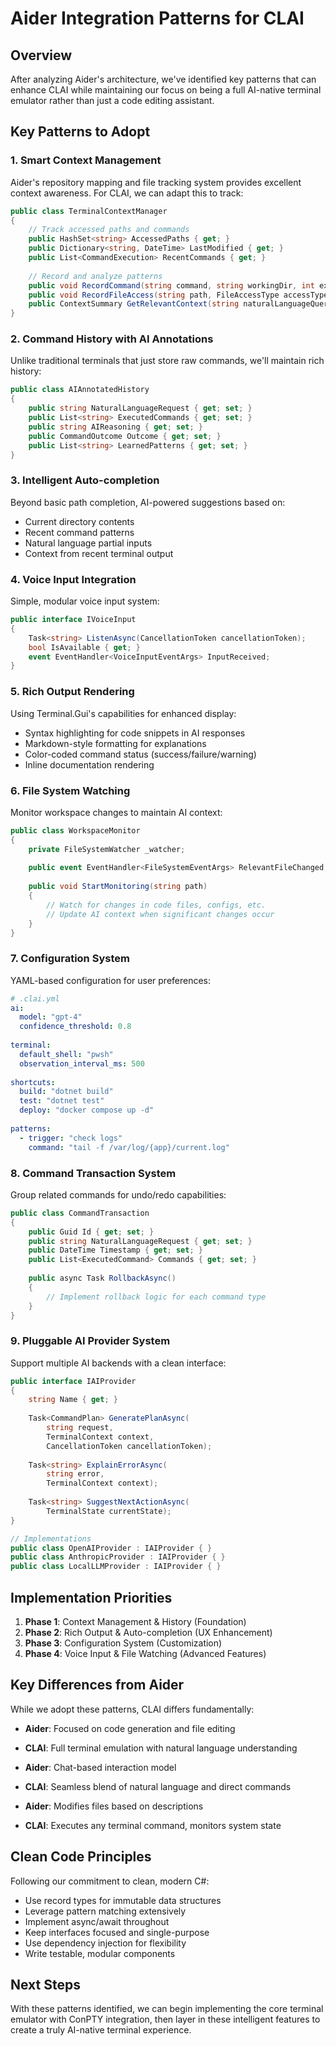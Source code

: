 # Aider Integration Patterns for CLAI

## Overview

After analyzing Aider's architecture, we've identified key patterns that can enhance CLAI while maintaining our focus on being a full AI-native terminal emulator rather than just a code editing assistant.

## Key Patterns to Adopt

### 1. Smart Context Management

Aider's repository mapping and file tracking system provides excellent context awareness. For CLAI, we can adapt this to track:

```csharp
public class TerminalContextManager
{
    // Track accessed paths and commands
    public HashSet<string> AccessedPaths { get; }
    public Dictionary<string, DateTime> LastModified { get; }
    public List<CommandExecution> RecentCommands { get; }
    
    // Record and analyze patterns
    public void RecordCommand(string command, string workingDir, int exitCode);
    public void RecordFileAccess(string path, FileAccessType accessType);
    public ContextSummary GetRelevantContext(string naturalLanguageQuery);
}
```

### 2. Command History with AI Annotations

Unlike traditional terminals that just store raw commands, we'll maintain rich history:

```csharp
public class AIAnnotatedHistory
{
    public string NaturalLanguageRequest { get; set; }
    public List<string> ExecutedCommands { get; set; }
    public string AIReasoning { get; set; }
    public CommandOutcome Outcome { get; set; }
    public List<string> LearnedPatterns { get; set; }
}
```

### 3. Intelligent Auto-completion

Beyond basic path completion, AI-powered suggestions based on:
- Current directory contents
- Recent command patterns
- Natural language partial inputs
- Context from recent terminal output

### 4. Voice Input Integration

Simple, modular voice input system:

```csharp
public interface IVoiceInput
{
    Task<string> ListenAsync(CancellationToken cancellationToken);
    bool IsAvailable { get; }
    event EventHandler<VoiceInputEventArgs> InputReceived;
}
```

### 5. Rich Output Rendering

Using Terminal.Gui's capabilities for enhanced display:
- Syntax highlighting for code snippets in AI responses
- Markdown-style formatting for explanations
- Color-coded command status (success/failure/warning)
- Inline documentation rendering

### 6. File System Watching

Monitor workspace changes to maintain AI context:

```csharp
public class WorkspaceMonitor
{
    private FileSystemWatcher _watcher;
    
    public event EventHandler<FileSystemEventArgs> RelevantFileChanged;
    
    public void StartMonitoring(string path)
    {
        // Watch for changes in code files, configs, etc.
        // Update AI context when significant changes occur
    }
}
```

### 7. Configuration System

YAML-based configuration for user preferences:

```yaml
# .clai.yml
ai:
  model: "gpt-4"
  confidence_threshold: 0.8
  
terminal:
  default_shell: "pwsh"
  observation_interval_ms: 500
  
shortcuts:
  build: "dotnet build"
  test: "dotnet test"
  deploy: "docker compose up -d"
  
patterns:
  - trigger: "check logs"
    command: "tail -f /var/log/{app}/current.log"
```

### 8. Command Transaction System

Group related commands for undo/redo capabilities:

```csharp
public class CommandTransaction
{
    public Guid Id { get; set; }
    public string NaturalLanguageRequest { get; set; }
    public DateTime Timestamp { get; set; }
    public List<ExecutedCommand> Commands { get; set; }
    
    public async Task RollbackAsync()
    {
        // Implement rollback logic for each command type
    }
}
```

### 9. Pluggable AI Provider System

Support multiple AI backends with a clean interface:

```csharp
public interface IAIProvider
{
    string Name { get; }
    
    Task<CommandPlan> GeneratePlanAsync(
        string request, 
        TerminalContext context,
        CancellationToken cancellationToken);
    
    Task<string> ExplainErrorAsync(
        string error, 
        TerminalContext context);
    
    Task<string> SuggestNextActionAsync(
        TerminalState currentState);
}

// Implementations
public class OpenAIProvider : IAIProvider { }
public class AnthropicProvider : IAIProvider { }
public class LocalLLMProvider : IAIProvider { }
```

## Implementation Priorities

1. **Phase 1**: Context Management & History (Foundation)
2. **Phase 2**: Rich Output & Auto-completion (UX Enhancement)
3. **Phase 3**: Configuration System (Customization)
4. **Phase 4**: Voice Input & File Watching (Advanced Features)

## Key Differences from Aider

While we adopt these patterns, CLAI differs fundamentally:

- **Aider**: Focused on code generation and file editing
- **CLAI**: Full terminal emulation with natural language understanding

- **Aider**: Chat-based interaction model
- **CLAI**: Seamless blend of natural language and direct commands

- **Aider**: Modifies files based on descriptions
- **CLAI**: Executes any terminal command, monitors system state

## Clean Code Principles

Following our commitment to clean, modern C#:

- Use record types for immutable data structures
- Leverage pattern matching extensively
- Implement async/await throughout
- Keep interfaces focused and single-purpose
- Use dependency injection for flexibility
- Write testable, modular components

## Next Steps

With these patterns identified, we can begin implementing the core terminal emulator with ConPTY integration, then layer in these intelligent features to create a truly AI-native terminal experience.